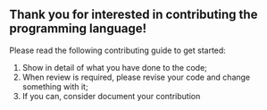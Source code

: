## Thank you for interested in contributing the programming language!
Please read the following contributing guide to get started:<br/>
1. Show in detail of what you have done to the code;
2. When review is required, please revise your code and change something with it;
3. If you can, consider document your contribution 

